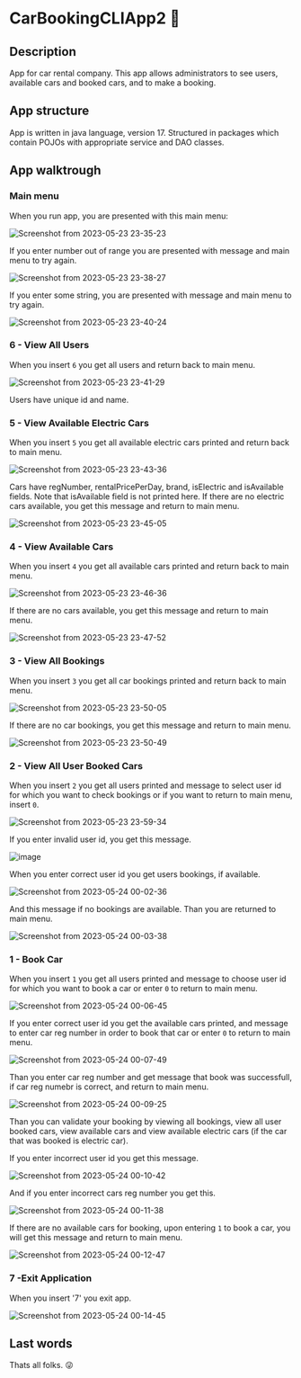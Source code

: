 # CarBookingCLIApp2 🚗

## Description
App for car rental company. This app allows administrators to see users, available cars and booked cars, and to make a booking.

## App structure
App is written in java language, version 17. Structured in packages which contain POJOs with appropriate service and DAO classes.


## App walktrough

### Main menu

When you run app, you are presented with this main menu:

![Screenshot from 2023-05-23 23-35-23](https://github.com/akibaz/CarBookingCLIApp2/assets/47009156/8d9815a3-5db7-4c85-bea0-516ed0db8124)


If you enter number out of range you are presented with message and main menu to try again.

![Screenshot from 2023-05-23 23-38-27](https://github.com/akibaz/CarBookingCLIApp2/assets/47009156/4c06a127-42ee-4323-ad84-befd5b81e899)


If you enter some string, you are presented with message and main menu to try again.

![Screenshot from 2023-05-23 23-40-24](https://github.com/akibaz/CarBookingCLIApp2/assets/47009156/ec889f4f-009e-46ea-895c-c222737635b9)


### 6 - View All Users

When you insert `6` you get all users and return back to main menu.

![Screenshot from 2023-05-23 23-41-29](https://github.com/akibaz/CarBookingCLIApp2/assets/47009156/edce0e22-760e-4392-a8f7-ec979b0c2351)

Users have unique id and name.


### 5 - View Available Electric Cars

When you insert `5` you get all available electric cars printed and return back to main menu.

![Screenshot from 2023-05-23 23-43-36](https://github.com/akibaz/CarBookingCLIApp2/assets/47009156/e4941360-2c3a-45cc-b881-7439de9c5912)

Cars have regNumber, rentalPricePerDay, brand, isElectric and isAvailable fields. Note that isAvailable field is not printed here.
If there are no electric cars available, you get this message and return to main menu.

![Screenshot from 2023-05-23 23-45-05](https://github.com/akibaz/CarBookingCLIApp2/assets/47009156/a0f055d9-5b81-4d64-a169-753ec7d360b7)


### 4 - View Available Cars

When you insert `4` you get all available cars printed and return back to main menu.

![Screenshot from 2023-05-23 23-46-36](https://github.com/akibaz/CarBookingCLIApp2/assets/47009156/c550a54b-42ad-41f9-bf9c-67458c95d748)

If there are no cars available, you get this message and return to main menu.

![Screenshot from 2023-05-23 23-47-52](https://github.com/akibaz/CarBookingCLIApp2/assets/47009156/b271f361-73bc-47bb-b2c0-a29a9c606aff)


### 3 - View All Bookings

When you insert `3` you get all car bookings printed and return back to main menu.

![Screenshot from 2023-05-23 23-50-05](https://github.com/akibaz/CarBookingCLIApp2/assets/47009156/fa54c742-3cc7-447a-b690-370a61519e41)

If there are no car bookings, you get this message and return to main menu.

![Screenshot from 2023-05-23 23-50-49](https://github.com/akibaz/CarBookingCLIApp2/assets/47009156/84a08e7f-d853-44bc-98d9-5cfc5dd72114)


### 2 - View All User Booked Cars

When you insert `2` you get all users printed and message to select user id for which you want to check bookings or if you want to return to main menu, insert `0`.

![Screenshot from 2023-05-23 23-59-34](https://github.com/akibaz/CarBookingCLIApp2/assets/47009156/e705c666-8e70-4c9d-a133-c1bec52b8b7d)

If you enter invalid user id, you get this message.

![image](https://github.com/akibaz/CarBookingCLIApp2/assets/47009156/0c77346a-7aa9-4d7c-b338-86608f45d6b1)

When you enter correct user id you get users bookings, if available.

![Screenshot from 2023-05-24 00-02-36](https://github.com/akibaz/CarBookingCLIApp2/assets/47009156/2f10ba2b-f5ec-4df6-ba86-c38dd24c5343)

And this message if no bookings are available. Than you are returned to main menu.

![Screenshot from 2023-05-24 00-03-38](https://github.com/akibaz/CarBookingCLIApp2/assets/47009156/eea234c1-0bf3-4317-becf-5d5da678f247)


### 1 - Book Car

When you insert `1` you get all users printed and message to choose user id for which you want to book a car or enter `0` to return to main menu.

![Screenshot from 2023-05-24 00-06-45](https://github.com/akibaz/CarBookingCLIApp2/assets/47009156/4958e979-41de-4ac8-863a-e32d7b0f08ae)

If you enter correct user id you get the available cars printed, and message to enter car reg number in order to book that car or enter `0` to return to main menu.

![Screenshot from 2023-05-24 00-07-49](https://github.com/akibaz/CarBookingCLIApp2/assets/47009156/2262aee7-7405-495f-b9e7-1adc107e7fc2)

Than you enter car reg number and get message that book was successfull, if car reg numebr is correct, and return to main menu.

![Screenshot from 2023-05-24 00-09-25](https://github.com/akibaz/CarBookingCLIApp2/assets/47009156/77ab8c45-3e13-4231-82f2-9abd4f30519b)

Than you can validate your booking by viewing all bookings, view all user booked cars, view available cars and view available electric cars (if the car that was booked is electric car).

If you enter incorrect user id you get this message.

![Screenshot from 2023-05-24 00-10-42](https://github.com/akibaz/CarBookingCLIApp2/assets/47009156/19aa0bde-56e5-4dad-b22c-b47395d250bd)

And if you enter incorrect cars reg number you get this.

![Screenshot from 2023-05-24 00-11-38](https://github.com/akibaz/CarBookingCLIApp2/assets/47009156/42295f37-0cf8-44b0-b3ed-c6421ef1f437)

If there are no available cars for booking, upon entering `1` to book a car, you will get this message and return to main menu.

![Screenshot from 2023-05-24 00-12-47](https://github.com/akibaz/CarBookingCLIApp2/assets/47009156/15e90275-b788-4916-be3f-9dcab2147fc5)


### 7 -Exit Application

When you insert '7' you exit app.

![Screenshot from 2023-05-24 00-14-45](https://github.com/akibaz/CarBookingCLIApp2/assets/47009156/170bb8b6-d384-4b63-9807-dd7cebd4e054)


## Last words

Thats all folks. 😜
